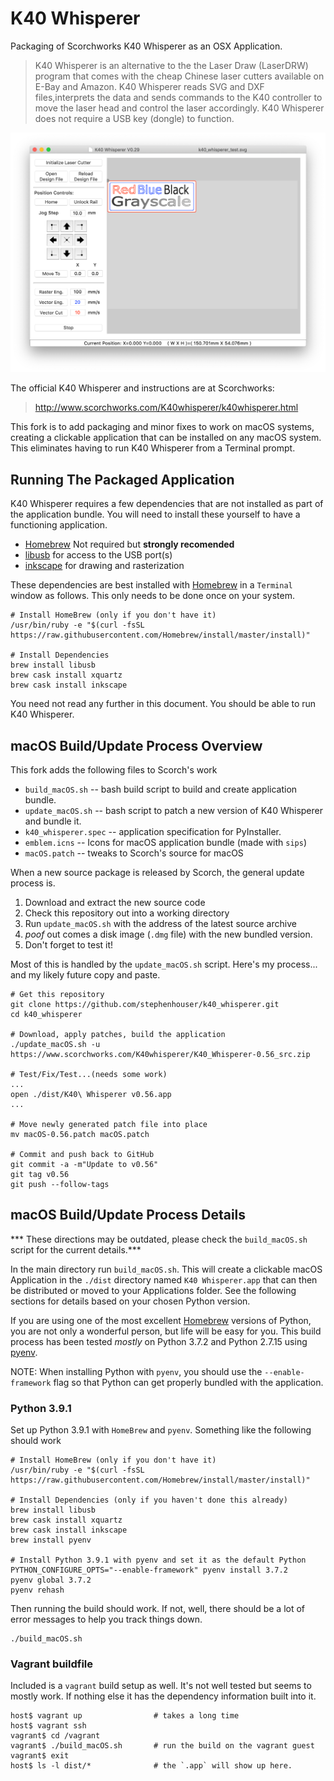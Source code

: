 # K40 Whisperer

Packaging of Scorchworks K40 Whisperer as an OSX Application.

> K40 Whisperer is an alternative to the the Laser Draw (LaserDRW) program that comes with the cheap Chinese laser cutters available on E-Bay and Amazon. K40 Whisperer reads SVG and DXF files,interprets the data and sends commands to the K40 controller to move the laser head and control the laser accordingly. K40 Whisperer does not require a USB key (dongle) to function.

![K40 Whisperer Main](K40_Whisperer_Main.png?raw=true)

The official K40 Whisperer and instructions are at Scorchworks:

> http://www.scorchworks.com/K40whisperer/k40whisperer.html

This fork is to add packaging and minor fixes to work on macOS systems, creating a clickable application that can be installed on any macOS system. This eliminates having to run K40 Whisperer from a Terminal prompt.

## Running The Packaged Application

K40 Whisperer requires a few dependencies that are not installed as part of the application bundle. You will need to install these yourself to have a functioning application.

* [Homebrew](https://brew.sh/) Not required but **strongly recomended**
* [libusb](https://libusb.info) for access to the USB port(s)
* [inkscape](https://inkscape.org) for drawing and rasterization

These dependencies are best installed with [Homebrew](https://brew.sh/) in a `Terminal` window as follows. This only needs to be done once on your system.

```
# Install HomeBrew (only if you don't have it)
/usr/bin/ruby -e "$(curl -fsSL https://raw.githubusercontent.com/Homebrew/install/master/install)"

# Install Dependencies
brew install libusb
brew cask install xquartz
brew cask install inkscape
```

You need not read any further in this document. You should be able to run K40 Whisperer.

## macOS Build/Update Process Overview

This fork adds the following files to Scorch's work

* `build_macOS.sh` -- bash build script to build and create application bundle.
* `update_macOS.sh` -- bash script to patch a new version of K40 Whisperer and bundle it.
* `k40_whisperer.spec` -- application specification for PyInstaller.
* `emblem.icns` -- Icons for macOS application bundle (made with `sips`)
* `macOS.patch` -- tweaks to Scorch's source for macOS

When a new source package is released by Scorch, the general update process is.

1. Download and extract the new source code
2. Check this repository out into a working directory
3. Run `update_macOS.sh` with the address of the latest source archive
4. *poof* out comes a disk image (`.dmg` file) with the new bundled version.
5. Don't forget to test it!

Most of this is handled by the `update_macOS.sh` script. Here's my process... and my likely future copy and paste.

```
# Get this repository
git clone https://github.com/stephenhouser/k40_whisperer.git
cd k40_whisperer

# Download, apply patches, build the application
./update_macOS.sh -u https://www.scorchworks.com/K40whisperer/K40_Whisperer-0.56_src.zip

# Test/Fix/Test...(needs some work)
...
open ./dist/K40\ Whisperer v0.56.app
...

# Move newly generated patch file into place
mv macOS-0.56.patch macOS.patch

# Commit and push back to GitHub
git commit -a -m"Update to v0.56"
git tag v0.56
git push --follow-tags
```

## macOS Build/Update Process Details

*** These directions may be outdated, please check the `build_macOS.sh` script for the current details.***

In the main directory run `build_macOS.sh`. This will create a clickable macOS Application in the `./dist` directory named `K40 Whisperer.app` that can then be distributed or moved to your Applications folder. See the following sections for details based on your chosen Python version.

If you are using one of the most excellent [Homebrew](https://brew.sh/) versions of Python, you are not only a wonderful person, but life will be easy for you. This build process has been tested *mostly* on Python 3.7.2 and Python 2.7.15 using [pyenv](https://github.com/pyenv/pyenv).

NOTE: When installing Python with `pyenv`, you should use the `--enable-framework` flag so that Python can get properly bundled with the application.

### Python 3.9.1

Set up Python 3.9.1 with `HomeBrew` and `pyenv`. Something like the following should work

```
# Install HomeBrew (only if you don't have it)
/usr/bin/ruby -e "$(curl -fsSL https://raw.githubusercontent.com/Homebrew/install/master/install)"

# Install Dependencies (only if you haven't done this already)
brew install libusb
brew cask install xquartz
brew cask install inkscape
brew install pyenv

# Install Python 3.9.1 with pyenv and set it as the default Python
PYTHON_CONFIGURE_OPTS="--enable-framework" pyenv install 3.7.2
pyenv global 3.7.2
pyenv rehash
```

Then running the build should work. If not, well, there should be a lot of error messages to help you track things down.

```
./build_macOS.sh
```

### Vagrant buildfile

Included is a `vagrant` build setup as well. It's not well tested but seems to mostly work. If nothing else it has the dependency information built into it.

```
host$ vagrant up                # takes a long time
host$ vagrant ssh
vagrant$ cd /vagrant
vagrant$ ./build_macOS.sh       # run the build on the vagrant guest
vagrant$ exit
host$ ls -l dist/*              # the `.app` will show up here.
```
